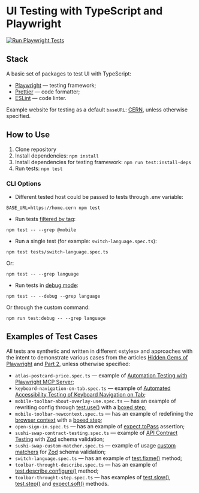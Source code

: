 # UI Testing with TypeScript and Playwright

[![Run Playwright Tests](https://github.com/adequatica/ui-testing/actions/workflows/run-playwright-tests.yaml/badge.svg?branch=main)](https://github.com/adequatica/ui-testing/actions/workflows/run-playwright-tests.yaml)

## Stack

A basic set of packages to test UI with TypeScript:

- [Playwright](https://playwright.dev) — testing framework;
- [Prettier](https://prettier.io) — code formatter;
- [ESLint](https://eslint.org/) — code linter.

Example website for testing as a default `baseURL`: [CERN](https://home.cern), unless otherwise specified.

## How to Use

1. Clone repository
2. Install dependencies: `npm install`
3. Install dependencies for testing framework: `npm run test:install-deps`
4. Run tests: `npm test`

### CLI Options

- Different tested host could be passed to tests through .env variable:

```
BASE_URL=https://home.cern npm test
```

- Run tests [filtered by tag](https://playwright.dev/docs/test-annotations#tag-tests):

```
npm test -- --grep @mobile
```

- Run a single test (for example: `switch-language.spec.ts`):

```
npm test tests/switch-language.spec.ts
```

Or:

```
npm test -- --grep language
```

- Run tests in [debug mode](https://playwright.dev/docs/debug#pwdebug):

```
npm test -- --debug --grep language
```

Or through the custom command:

```
npm run test:debug -- --grep language
```

## Examples of Test Cases

All tests are synthetic and written in different «styles» and approaches with the intent to demonstrate various cases from the articles [Hidden Gems of Playwright](https://adequatica.medium.com/hidden-gems-of-playwright-68fcf8896bcb) and [Part 2](https://adequatica.medium.com/hidden-gems-of-playwright-part-2-ca3e38a5954a), unless otherwise specified:

- `atlas-postcard-price.spec.ts` — example of [Automation Testing with Playwright MCP Server](https://adequatica.medium.com/generative-automation-testing-with-playwright-mcp-server-45e9b8f6f92a);
- `keyboard-navigation-on-tab.spec.ts` — example of [Automated Accessibility Testing of Keyboard Navigation on Tab](https://adequatica.medium.com/automated-accessibility-testing-of-keyboard-navigation-on-tab-89d30087c111);
- `mobile-toolbar-about-overlay-use.spec.ts` — has an example of rewriting config through [test.use()](https://playwright.dev/docs/api/class-test#test-use) with a [boxed step](https://playwright.dev/docs/release-notes#hide-implementation-details-box-test-steps);
- `mobile-toolbar-newcontext.spec.ts` — has an example of redefining the [browser context](https://playwright.dev/docs/api/class-browsercontext) with a [boxed step](https://playwright.dev/docs/release-notes#hide-implementation-details-box-test-steps);
- `open-sign-in.spec.ts` — has an example of [expect.toPass](https://playwright.dev/docs/test-assertions#expecttopass) assertion;
- `sushi-swap-contract-testing.spec.ts` — example of [API Contract Testing](https://adequatica.medium.com/api-contract-testing-on-frontend-with-playwright-4509b74b3008) with [Zod](https://zod.dev/) schema validation;
- `sushi-swap-custom-matcher.spec.ts` — example of usage [custom matchers](https://playwright.dev/docs/test-assertions#add-custom-matchers-using-expectextend) for [Zod](https://zod.dev/) schema validation;
- `switch-language.spec.ts` — has an example of [test.fixme()](https://playwright.dev/docs/api/class-test#test-fixme-2) method;
- `toolbar-throught-describe.spec.ts` — has an example of [test.describe.configure()](https://playwright.dev/docs/api/class-test#test-describe-configure) method;
- `toolbar-throught-step.spec.ts` — has examples of [test.slow()](https://playwright.dev/docs/api/class-test#test-slow-1), [test.step()](https://playwright.dev/docs/api/class-test#test-step) and [expect.soft()](https://playwright.dev/docs/test-assertions#soft-assertions) methods.
